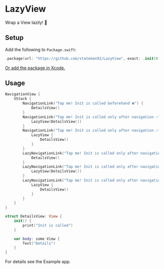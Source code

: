# LazyView
Wrap a View lazily! 🦥

## Setup

Add the following to `Package.swift`:

```swift
.package(url: "https://github.com/stateman92/LazyView", exact: .init(0, 0, 1))
```

[Or add the package in Xcode.](https://developer.apple.com/documentation/xcode/adding-package-dependencies-to-your-app)

## Usage

```swift
NavigationView {
    VStack {
        NavigationLink("Tap me! Init is called beforehand ❌") {
            DetailsView()
        }
        NavigationLink("Tap me! Init is called only after navigation ✅") {
            LazyView(DetailsView())
        }
        NavigationLink("Tap me! Init is called only after navigation ✅") {
            LazyView {
                DetailsView()
            }
        }
        LazyNavigationLink("Tap me! Init is called only after navigation ✅") {
            DetailsView()
        }
        LazyNavigationLink("Tap me! Init is called only after navigation ✅") {
            LazyView(DetailsView())
        }
        LazyNavigationLink("Tap me! Init is called only after navigation ✅") {
            LazyView {
                DetailsView()
            }
        }
    }
}

struct DetailsView: View {
    init() {
        print("Init is called")
    }

    var body: some View {
        Text("Details")
    }
}
```

For details see the Example app.
